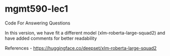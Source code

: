 # mgmt590-lec1

Code For Answering Questions

In this version, we have fit a different model (xlm-roberta-large-squad2) and have added comments for better readability

References -
https://huggingface.co/deepset/xlm-roberta-large-squad2
